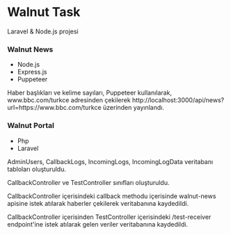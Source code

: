 # Walnut Task

Laravel & Node.js projesi

### Walnut News

<ul>
    <li>Node.js</li>
    <li>Express.js</li>
    <li>Puppeteer</li>
</ul>

<p>
    Haber başlıkları ve kelime sayıları, Puppeteer kullanılarak, www.bbc.com/turkce adresinden çekilerek 
    http://localhost:3000/api/news?url=https://www.bbc.com/turkce üzerinden yayınlandı.
</p>

### Walnut Portal

<ul>
    <li>Php</li>
    <li>Laravel</li>
</ul>

<p>
    AdminUsers, CallbackLogs, IncomingLogs, IncomingLogData veritabanı tabloları oluşturuldu.
</p>
<p>
    CallbackController ve TestController sınıfları oluşturuldu.
</p>
<p>
    CallbackController içerisindeki callback methodu içerisinde walnut-news apisine istek atılarak haberler çekilerek veritabanına kaydedildi.
</p>
<p>
    CallbackController içerisinden TestController içerisindeki /test-receiver endpoint'ine istek atılarak gelen veriler veritabanına kaydedildi.
</p>

